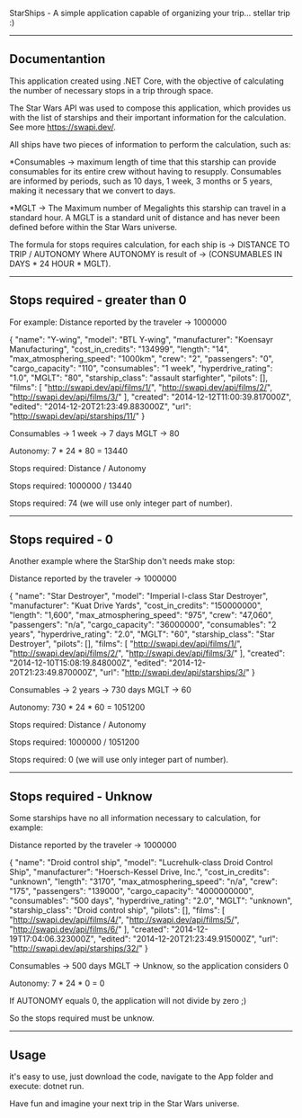 StarShips - A simple application capable of organizing your trip... stellar trip :)

------------------------------------------------------------------------------
Documentantion
------------------------------------------------------------------------------


This application created using .NET Core, with the objective of calculating the number of necessary stops in a trip through space.

The Star Wars API was used to compose this application, which provides us with the list of starships and their important information for the calculation. See more https://swapi.dev/.


All ships have two pieces of information to perform the calculation, such as: 

*Consumables -> maximum length of time that this starship can provide consumables for its entire crew without having to resupply.
Consumables are informed by periods, such as 10 days, 1 week, 3 months or 5 years, making it necessary that we convert to days.

*MGLT -> The Maximum number of Megalights this starship can travel in a standard hour. A MGLT is a standard unit of distance and has never been defined before within the Star Wars universe.

The formula for stops requires calculation, for each ship is -> DISTANCE TO TRIP / AUTONOMY
Where AUTONOMY is result of -> (CONSUMABLES IN DAYS * 24 HOUR * MGLT).


------------------------------------------------------------------------------
Stops required - greater than 0
------------------------------------------------------------------------------

For example: Distance reported by the traveler -> 1000000 

{
    "name": "Y-wing",
    "model": "BTL Y-wing",
    "manufacturer": "Koensayr Manufacturing",
    "cost_in_credits": "134999",
    "length": "14",
    "max_atmosphering_speed": "1000km",
    "crew": "2",
    "passengers": "0",
    "cargo_capacity": "110",
    "consumables": "1 week",
    "hyperdrive_rating": "1.0",
    "MGLT": "80",
    "starship_class": "assault starfighter",
    "pilots": [],
    "films": [
    "http://swapi.dev/api/films/1/",
    "http://swapi.dev/api/films/2/",
    "http://swapi.dev/api/films/3/"
    ],
    "created": "2014-12-12T11:00:39.817000Z",
    "edited": "2014-12-20T21:23:49.883000Z",
    "url": "http://swapi.dev/api/starships/11/"
} 


Consumables -> 1 week -> 7 days
MGLT -> 80

Autonomy: 7 * 24 * 80 = 13440

Stops required: Distance / Autonomy

Stops required: 1000000 / 13440 

Stops required: 74 (we will use only integer part of number).


------------------------------------------------------------------------------
Stops required - 0
------------------------------------------------------------------------------

Another example where the StarShip don't needs make stop:

Distance reported by the traveler -> 1000000

{
    "name": "Star Destroyer",
    "model": "Imperial I-class Star Destroyer",
    "manufacturer": "Kuat Drive Yards",
    "cost_in_credits": "150000000",
    "length": "1,600",
    "max_atmosphering_speed": "975",
    "crew": "47,060",
    "passengers": "n/a",
    "cargo_capacity": "36000000",
    "consumables": "2 years",
    "hyperdrive_rating": "2.0",
    "MGLT": "60",
    "starship_class": "Star Destroyer",
    "pilots": [],
    "films": [
        "http://swapi.dev/api/films/1/",
        "http://swapi.dev/api/films/2/",
        "http://swapi.dev/api/films/3/"
    ],
    "created": "2014-12-10T15:08:19.848000Z",
    "edited": "2014-12-20T21:23:49.870000Z",
    "url": "http://swapi.dev/api/starships/3/"
}

Consumables -> 2 years -> 730 days
MGLT -> 60

Autonomy: 730 * 24 * 60 = 1051200

Stops required: Distance / Autonomy

Stops required: 1000000 / 1051200 

Stops required: 0 (we will use only integer part of number).


------------------------------------------------------------------------------
Stops required - Unknow
------------------------------------------------------------------------------

Some starships have no all information necessary to calculation, for example:

Distance reported by the traveler -> 1000000

{
    "name": "Droid control ship",
    "model": "Lucrehulk-class Droid Control Ship",
    "manufacturer": "Hoersch-Kessel Drive, Inc.",
    "cost_in_credits": "unknown",
    "length": "3170",
    "max_atmosphering_speed": "n/a",
    "crew": "175",
    "passengers": "139000",
    "cargo_capacity": "4000000000",
    "consumables": "500 days",
    "hyperdrive_rating": "2.0",
    "MGLT": "unknown",
    "starship_class": "Droid control ship",
    "pilots": [],
    "films": [
        "http://swapi.dev/api/films/4/",
        "http://swapi.dev/api/films/5/",
        "http://swapi.dev/api/films/6/"
    ],
    "created": "2014-12-19T17:04:06.323000Z",
    "edited": "2014-12-20T21:23:49.915000Z",
    "url": "http://swapi.dev/api/starships/32/"
}

Consumables -> 500 days
MGLT -> Unknow, so the application considers 0

Autonomy: 7 * 24 * 0 = 0

If AUTONOMY equals 0, the application will not divide by zero ;)

So the stops required must be unknow.




------------------------------------------------------------------------------
Usage
------------------------------------------------------------------------------

it's easy to use, just download the code, navigate to the App folder and execute: dotnet run.

Have fun and imagine your next trip in the Star Wars universe.




